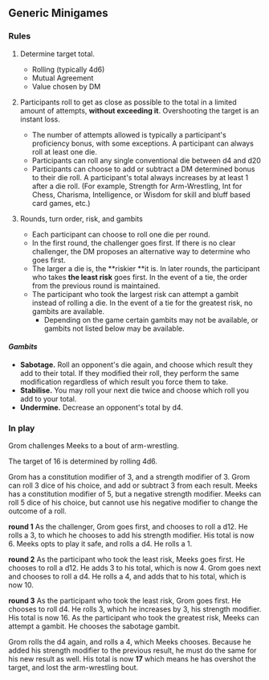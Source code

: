 ## Generic Minigames
### Rules
1) Determine target total.
	- Rolling (typically 4d6)
	- Mutual Agreement
	- Value chosen by DM

2) Participants roll to get as close as possible to the total in a limited amount of attempts, **without exceeding it**. Overshooting the target is an instant loss. 
	- The number of attempts allowed is typically a participant's proficiency bonus, with some exceptions. A participant can always roll at least one die.
	- Participants can roll any single conventional die between d4 and d20
	- Participants can choose to add or subtract a DM determined bonus to their die roll. A participant's total always increases by at least 1 after a die roll. (For example, Strength for Arm-Wrestling, Int for Chess, Charisma, Intelligence, or Wisdom for skill and bluff based card games, etc.)

3) Rounds, turn order, risk, and gambits
	- Each participant can choose to roll one die per round.
	- In the first round, the challenger goes first. If there is no clear challenger, the DM proposes an alternative way to determine who goes first.
	- The larger a die is,  the **riskier **it is. In later rounds, the participant who takes **the least risk** goes first. In the event of a tie, the order from the previous round is maintained.
	- The participant who took the largest risk can attempt a gambit instead of rolling a die. In the event of a tie for the greatest risk, no gambits are available.
		- Depending on the game certain gambits may not be available, or gambits not listed below may be available. 

#### *Gambits*
- **Sabotage.** Roll an opponent's die again, and choose which result they add to their total. If they modified their roll, they perform the same modification regardless of which result you force them to take.
- **Stabilise.** You may roll your next die twice and choose which roll you add to your total.
- **Undermine.** Decrease an opponent's total by d4.

### In play

Grom challenges Meeks to a bout of arm-wrestling.

The target of 16 is determined by rolling 4d6.

Grom has a constitution modifier of 3, and a strength modifier of 3. Grom can roll 3 dice of his choice, and add or subtract 3 from each result.
Meeks has a constitution modifier of 5, but a negative strength modifier. Meeks can roll 5 dice of his choice, but cannot use his negative modifier to change the outcome of a roll.

**round 1**
As the challenger, Grom goes first, and chooses to roll a d12. He rolls a 3, to which he chooses to add his strength modifier. His total is now 6.
Meeks opts to play it safe, and rolls a d4. He rolls a 1.

**round 2**
As the participant who took the least risk, Meeks goes first. He chooses to roll a d12. He adds 3 to his total, which is now 4.
Grom goes next and chooses to roll a d4. He rolls a 4, and adds that to his total, which is now 10.

**round 3**
As the participant who took the least risk, Grom goes first. He chooses to roll d4. He rolls 3, which he increases by 3, his strength modifier. His total is now 16.
As the participant who took the greatest risk, Meeks can attempt a gambit. He chooses the sabotage gambit.

Grom rolls the d4 again, and rolls a 4, which Meeks chooses. Because he added his strength modifier to the previous result, he must do the same for his new result as well. His total is now **17** which means he has overshot the target, and lost the arm-wrestling bout.
